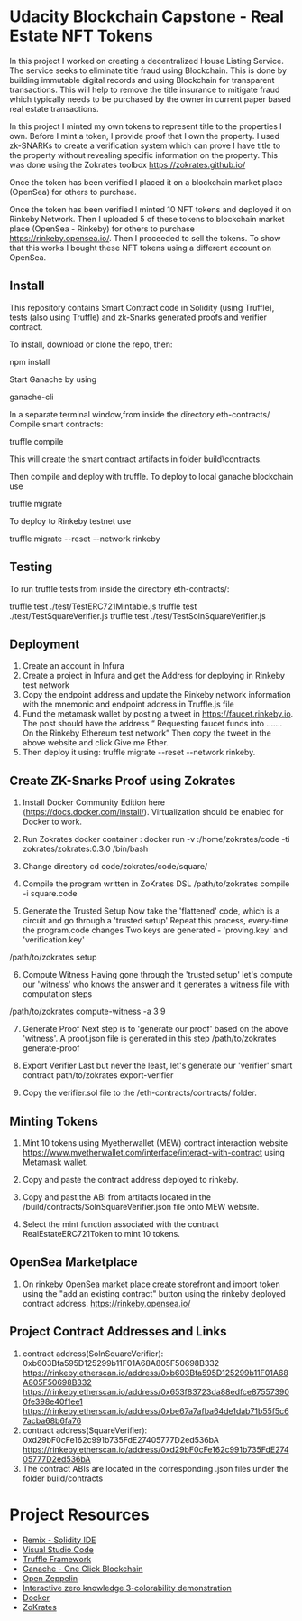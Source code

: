 # Udacity Blockchain Capstone - Real Estate NFT Tokens
In this project I worked on creating a decentralized House Listing Service. The service seeks to eliminate title fraud using Blockchain. This is done by building immutable digital records and using Blockchain for transparent transactions. This will help to remove the title insurance to mitigate fraud which typically needs to be purchased by the owner in current paper based real estate transactions.

In this project I minted my own tokens to represent title to the properties I own. Before I mint a token, I provide proof that I own the property. I used zk-SNARKs to create a verification system which can prove I have title to the property without revealing specific information on the property. This was done using the Zokrates toolbox https://zokrates.github.io/

Once the token has been verified I placed it on a blockchain market place (OpenSea) for others to purchase.

Once the token has been verified I minted 10 NFT tokens and deployed it on Rinkeby Network. Then I uploaded 5 of these tokens to blockchain market place (OpenSea - Rinkeby) for others to purchase https://rinkeby.opensea.io/. Then I proceeded to sell the tokens. To show that this works I bought these NFT tokens using a different account on OpenSea. 

## Install
This repository contains Smart Contract code in Solidity (using Truffle), tests (also using Truffle) and zk-Snarks generated proofs and verifier contract.

To install, download or clone the repo, then:

npm install

Start Ganache by using

ganache-cli

In a separate terminal window,from inside the directory eth-contracts/ Compile smart contracts:

truffle compile

This will create the smart contract artifacts in folder build\contracts.

Then compile and deploy with truffle.
To deploy to local ganache blockchain use

truffle migrate

To deploy to Rinkeby testnet use

truffle migrate --reset --network rinkeby

## Testing
To run truffle tests from inside the directory eth-contracts/:

truffle test ./test/TestERC721Mintable.js
truffle test ./test/TestSquareVerifier.js
truffle test ./test/TestSolnSquareVerifier.js

## Deployment
1. Create an account in Infura
2. Create a project in Infura and get the Address for deploying in Rinkeby test network
3. Copy the endpoint address and update the Rinkeby network information with the mnemonic and endpoint address in Truffle.js file
4. Fund the metamask wallet by posting a tweet in https://faucet.rinkeby.io. The post should have the address “ Requesting faucet funds into ……. On the Rinkeby Ethereum test network” Then copy the tweet in the above website and click Give me Ether.
5. Then deploy it using: truffle migrate --reset --network rinkeby. 

## Create ZK-Snarks Proof using Zokrates
1. Install Docker Community Edition here (https://docs.docker.com/install/). Virtualization should be enabled for Docker to work.

2. Run Zokrates docker container : docker run -v :/home/zokrates/code -ti zokrates/zokrates:0.3.0 /bin/bash

3. Change directory cd code/zokrates/code/square/

4. Compile the program written in ZoKrates DSL /path/to/zokrates compile -i square.code

5. Generate the Trusted Setup Now take the 'flattened' code, which is a circuit and go through a 'trusted setup' Repeat this process, every-time the program.code changes Two keys are generated - 'proving.key' and 'verification.key'

/path/to/zokrates setup

6. Compute Witness Having gone through the 'trusted setup' let's compute our 'witness' who knows the answer and it generates a witness file with computation steps

/path/to/zokrates compute-witness -a 3 9

7. Generate Proof Next step is to 'generate our proof' based on the above 'witness'. A proof.json file is generated in this step
/path/to/zokrates generate-proof

8. Export Verifier Last but never the least, let's generate our 'verifier' smart contract
path/to/zokrates export-verifier

9. Copy the verifier.sol file to the /eth-contracts/contracts/ folder.

## Minting Tokens
1. Mint 10 tokens using Myetherwallet (MEW) contract interaction website https://www.myetherwallet.com/interface/interact-with-contract using Metamask wallet.

2. Copy and paste the contract address deployed to rinkeby.

3. Copy and past the ABI from artifacts located in the /build/contracts/SolnSquareVerifier.json file onto MEW website.

3. Select the mint function associated with the contract RealEstateERC721Token to mint 10 tokens.

## OpenSea Marketplace 
1. On rinkeby OpenSea market place create storefront and import token using the "add an existing contract" button using the rinkeby deployed contract address. https://rinkeby.opensea.io/


## Project Contract Addresses and Links
1. contract address(SolnSquareVerifier): 0xb603Bfa595D125299b11F01A68A805F50698B332
    https://rinkeby.etherscan.io/address/0xb603Bfa595D125299b11F01A68A805F50698B332
    https://rinkeby.etherscan.io/address/0x653f83723da88edfce875573900fe398e40f1ee1
    https://rinkeby.etherscan.io/address/0xbe67a7afba64de1dab71b55f5c67acba68b6fa76
2. contract address(SquareVerifier): 0xd29bF0cFe162c991b735FdE27405777D2ed536bA
    https://rinkeby.etherscan.io/address/0xd29bF0cFe162c991b735FdE27405777D2ed536bA
3. The contract ABIs are located in the corresponding .json files under the folder build/contracts


# Project Resources

* [Remix - Solidity IDE](https://remix.ethereum.org/)
* [Visual Studio Code](https://code.visualstudio.com/)
* [Truffle Framework](https://truffleframework.com/)
* [Ganache - One Click Blockchain](https://truffleframework.com/ganache)
* [Open Zeppelin ](https://openzeppelin.org/)
* [Interactive zero knowledge 3-colorability demonstration](http://web.mit.edu/~ezyang/Public/graph/svg.html)
* [Docker](https://docs.docker.com/install/)
* [ZoKrates](https://github.com/Zokrates/ZoKrates)
